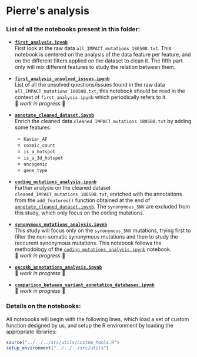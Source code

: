 # Pierre's analysis 

### List of all the notebooks present in this folder:

* **[`first_analysis.ipynb`](https://github.com/ElsaB/impact-annotator/blob/master/analysis/description/180731_pierre/first_analysis.ipynb)**   
First look at the raw data `all_IMPACT_mutations_180508.txt`. This notebook is centered on the analysis of the data feature per feature, and on the different filters applied on the dataset to clean it. The fifth part only will mix different features to study the relation between them.

* **[`first_analysis_unsolved_issues.ipynb`](https://github.com/ElsaB/impact-annotator/blob/master/analysis/description/180731_pierre/first_analysis_unsolved_issues.ipynb)**  
List of all the unsolved questions/issues found in the raw data `all_IMPACT_mutations_180508.txt`, this notebook should be read in the context of `first_analysis.ipynb` which periodically refers to it.  
:construction: *work in progress* :construction:

* **[`annotate_cleaned_dataset.ipynb`](https://github.com/ElsaB/impact-annotator/blob/master/analysis/description/180731_pierre/annotate_cleaned_dataset.ipynb)**  
Enrich the cleaned data `cleaned_IMPACT_mutations_180508.txt` by adding some features:
	* `Kaviar_AF`
	* `cosmic_count`
	* `is_a_hotspot`
	* `is_a_3d_hotspot`
	* `oncogenic`
	* `gene_type`

* **[`coding_mutations_analysis.ipynb`](https://github.com/ElsaB/impact-annotator/blob/master/analysis/description/180731_pierre/coding_mutations_analysis.ipynb)**  
Further analysis on the cleaned dataset `cleaned_IMPACT_mutations_180508.txt`, enriched with the annotations from the `add_features()` function obtained at the end of [`annotate_cleaned_dataset.ipynb`](https://github.com/ElsaB/impact-annotator/blob/master/analysis/description/180731_pierre/annotate_cleaned_dataset.ipynb). The `synonymous_SNV` are excluded from this study, which only focus on the coding mutations.

* **[`synonymous_mutations_analysis.ipynb`](https://github.com/ElsaB/impact-annotator/blob/master/analysis/description/180731_pierre/synonymous_mutations_analysis.ipynb)**  
This study will focus only on the `synonymous_SNV` mutations, trying first to filter the non-somatic synonymous mutations and then to study the reccurent synonymous mutations. This notebook follows the methodology of the [`coding_mutations_analysis.ipynb`](https://github.com/ElsaB/impact-annotator/blob/master/analysis/description/180731_pierre/coding_mutations_analysis.ipynb) notebook.  
:construction: *work in progress* :construction:

* **[`oncokb_annotations_analysis.ipynb`](https://github.com/ElsaB/impact-annotator/blob/master/analysis/description/180731_pierre/oncokb_annotations_analysis.ipynb)**  
:construction: *work in progress* :construction:

* **[`comparison_between_variant_annotation_databases.ipynb`](https://github.com/ElsaB/impact-annotator/blob/master/analysis/description/180731_pierre/comparison_between_variant_annotation_databases.ipynb)**  
:construction: *work in progress* :construction:


### Details on the notebooks:
All notebooks will begin with the following lines, which load a set of custom function designed by us, and setup the R environment by loading the appropriate libraries:
```R
source("../../../src/utils/custom_tools.R")
setup_environment("../../../src/utils")
```